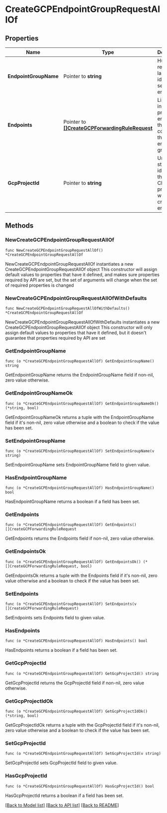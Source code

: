 # CreateGCPEndpointGroupRequestAllOf

## Properties

Name | Type | Description | Notes
------------ | ------------- | ------------- | -------------
**EndpointGroupName** | Pointer to **string** | Human-readable label that identifies a set of endpoints. | [optional] 
**Endpoints** | Pointer to [**[]CreateGCPForwardingRuleRequest**](CreateGCPForwardingRuleRequest.md) | List of individual private endpoints that comprise this endpoint group. | [optional] 
**GcpProjectId** | Pointer to **string** | Unique string that identifies the Google Cloud project in which you created the endpoints. | [optional] 

## Methods

### NewCreateGCPEndpointGroupRequestAllOf

`func NewCreateGCPEndpointGroupRequestAllOf() *CreateGCPEndpointGroupRequestAllOf`

NewCreateGCPEndpointGroupRequestAllOf instantiates a new CreateGCPEndpointGroupRequestAllOf object
This constructor will assign default values to properties that have it defined,
and makes sure properties required by API are set, but the set of arguments
will change when the set of required properties is changed

### NewCreateGCPEndpointGroupRequestAllOfWithDefaults

`func NewCreateGCPEndpointGroupRequestAllOfWithDefaults() *CreateGCPEndpointGroupRequestAllOf`

NewCreateGCPEndpointGroupRequestAllOfWithDefaults instantiates a new CreateGCPEndpointGroupRequestAllOf object
This constructor will only assign default values to properties that have it defined,
but it doesn't guarantee that properties required by API are set

### GetEndpointGroupName

`func (o *CreateGCPEndpointGroupRequestAllOf) GetEndpointGroupName() string`

GetEndpointGroupName returns the EndpointGroupName field if non-nil, zero value otherwise.

### GetEndpointGroupNameOk

`func (o *CreateGCPEndpointGroupRequestAllOf) GetEndpointGroupNameOk() (*string, bool)`

GetEndpointGroupNameOk returns a tuple with the EndpointGroupName field if it's non-nil, zero value otherwise
and a boolean to check if the value has been set.

### SetEndpointGroupName

`func (o *CreateGCPEndpointGroupRequestAllOf) SetEndpointGroupName(v string)`

SetEndpointGroupName sets EndpointGroupName field to given value.

### HasEndpointGroupName

`func (o *CreateGCPEndpointGroupRequestAllOf) HasEndpointGroupName() bool`

HasEndpointGroupName returns a boolean if a field has been set.

### GetEndpoints

`func (o *CreateGCPEndpointGroupRequestAllOf) GetEndpoints() []CreateGCPForwardingRuleRequest`

GetEndpoints returns the Endpoints field if non-nil, zero value otherwise.

### GetEndpointsOk

`func (o *CreateGCPEndpointGroupRequestAllOf) GetEndpointsOk() (*[]CreateGCPForwardingRuleRequest, bool)`

GetEndpointsOk returns a tuple with the Endpoints field if it's non-nil, zero value otherwise
and a boolean to check if the value has been set.

### SetEndpoints

`func (o *CreateGCPEndpointGroupRequestAllOf) SetEndpoints(v []CreateGCPForwardingRuleRequest)`

SetEndpoints sets Endpoints field to given value.

### HasEndpoints

`func (o *CreateGCPEndpointGroupRequestAllOf) HasEndpoints() bool`

HasEndpoints returns a boolean if a field has been set.

### GetGcpProjectId

`func (o *CreateGCPEndpointGroupRequestAllOf) GetGcpProjectId() string`

GetGcpProjectId returns the GcpProjectId field if non-nil, zero value otherwise.

### GetGcpProjectIdOk

`func (o *CreateGCPEndpointGroupRequestAllOf) GetGcpProjectIdOk() (*string, bool)`

GetGcpProjectIdOk returns a tuple with the GcpProjectId field if it's non-nil, zero value otherwise
and a boolean to check if the value has been set.

### SetGcpProjectId

`func (o *CreateGCPEndpointGroupRequestAllOf) SetGcpProjectId(v string)`

SetGcpProjectId sets GcpProjectId field to given value.

### HasGcpProjectId

`func (o *CreateGCPEndpointGroupRequestAllOf) HasGcpProjectId() bool`

HasGcpProjectId returns a boolean if a field has been set.


[[Back to Model list]](../README.md#documentation-for-models) [[Back to API list]](../README.md#documentation-for-api-endpoints) [[Back to README]](../README.md)


